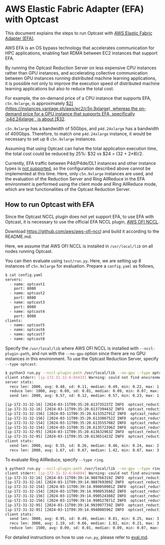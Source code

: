 # AWS Elastic Fabric Adapter (EFA) with Optcast

This document explains the steps to run Optcast with [AWS Elastic Fabric Adapter (EFA)](https://docs.aws.amazon.com/AWSEC2/latest/UserGuide/efa.html).

AWS EFA is an OS bypass technology that accelerates communication for HPC applications, enabling fast RDMA between EC2 instances that support EFA.

By running the Optcast Reduction Server on less expensive CPU instances rather than GPU instances, and accelerating collective communication between GPU instances running distributed machine learning applications, it is possible not only to improve the execution speed of distributed machine learning applications but also to reduce the total cost.

For example, the on-demand price of a CPU instance that supports EFA, `c5n.9xlarge`, is approximately [$2](https://instances.vantage.sh/aws/ec2/c5n.9xlarge), whereas the on-demand price for a GPU instance that supports EFA, specifically `p4d.24xlarge`, is about [$32](https://instances.vantage.sh/aws/ec2/p4d.24xlarge).

`c5n.9xlarge` has a bandwidth of 50Gbps, and `p4d.24xlarge` has a bandwidth of 400Gbps. Therefore, to match one `p4d.24xlarge` instance, it would be necessary to set up 8 `c5n.9xlarge` instances.

Assuming that using Optcast can halve the total application execution time, the total cost could be reduced by 25%: $32 vs $24 = (32 + 2*8)/2.

Currently, EFA traffic between P4d/P4de/DL1 instances and other instance types is [not supported](https://docs.aws.amazon.com/AWSEC2/latest/UserGuide/efa.html#efa-limits), so the configuration described above cannot be implemented at this time. Here, only `c5n.9xlarge` instances are used, and the evaluation of the Reduction Server and Ring AllReduce in the EFA environment is performed using the client mode and Ring AllReduce mode, which are test functionalities of the Optcast Reduction Server.

## How to run Optcast with EFA

Since the Optcast NCCL plugin does not yet support EFA, to use EFA with Optcast, it is necessary to use the official EFA NCCL plugin, [AWS OFI NCCL](https://github.com/aws/aws-ofi-nccl).

Download https://github.com/aws/aws-ofi-nccl and build it according to the README.md.

Here, we assume that AWS OFI NCCL is installed in `/usr/local/lib` on all nodes running Optcast.

You can then evaluate using `test/run.py`. Here, we are setting up 8 instances of `c5n.9xlarge` for evaluation. Prepare a `config.yaml` as follows,

```bash
$ cat config.yaml
servers:
  - name: optcast1
    port: 8080
  - name: optcast2
    port: 8080
  - name: optcast3
    port: 8080
  - name: optcast4
    port: 8080
clients:
  - name: optcast5
  - name: optcast6
  - name: optcast7
  - name: optcast8
``` 

Specify the `/usr/local/lib` where AWS OFI NCCL is installed with `--nccl-plugin-path`, and run with the `--no-gpu` option since there are no GPU instances in this environment. To use the Optcast Reduction Server, specify `--type optcast`.

```bash
$ python3 run.py --nccl-plugin-path /usr/local/lib --no-gpu --type optcast
client stderr: [ip-172-31-32-6:84433] Warning: could not find environment variable "LD_LIBRARY_PATH"
server stats:
  recv len: 2000, avg: 0.48, sd: 0.11, median: 0.49, min: 0.22, max: 1.63
  reduce len: 1000, avg: 0.09, sd: 0.01, median: 0.09, min: 0.07, max: 0.13
  send len: 2000, avg: 0.57, sd: 0.12, median: 0.57, min: 0.23, max: 1.25

[ip-172-31-32-16] [2024-03-11T09:35:20.613735237Z INFO  optcast_reduction_server::utils] type: agg, nchannel: 1, nsplit: 4, nreq: 4, count: 131072, try_count: 1000 #
[ip-172-31-32-16] [2024-03-11T09:35:20.613739443Z INFO  optcast_reduction_server::utils] size: 2.00MB, bandwidth: 22.98Gbps #
[ip-172-31-32-156] [2024-03-11T09:35:20.613352791Z INFO  optcast_reduction_server::utils] type: agg, nchannel: 1, nsplit: 4, nreq: 4, count: 131072, try_count: 1000 #
[ip-172-31-32-156] [2024-03-11T09:35:20.613386752Z INFO  optcast_reduction_server::utils] size: 2.00MB, bandwidth: 20.97Gbps #
[ip-172-31-32-154] [2024-03-11T09:35:20.613555708Z INFO  optcast_reduction_server::utils] type: agg, nchannel: 1, nsplit: 4, nreq: 4, count: 131072, try_count: 1000 #
[ip-172-31-32-154] [2024-03-11T09:35:20.613572396Z INFO  optcast_reduction_server::utils] size: 2.00MB, bandwidth: 17.90Gbps #
[ip-172-31-32-95] [2024-03-11T09:35:20.613632963Z INFO  optcast_reduction_server::utils] type: agg, nchannel: 1, nsplit: 4, nreq: 4, count: 131072, try_count: 1000 #
[ip-172-31-32-95] [2024-03-11T09:35:20.613651423Z INFO  optcast_reduction_server::utils] size: 2.00MB, bandwidth: 19.31Gbps #
client stats:
  send len: 2000, avg: 0.55, sd: 0.26, median: 0.46, min: 0.24, max: 2.18
  recv len: 2000, avg: 1.67, sd: 0.67, median: 1.42, min: 0.67, max: 3.37
```

To evaluate Ring AllReduce, specify `--type ring`.

```bash
$ python3 run.py --nccl-plugin-path /usr/local/lib --no-gpu --type ring
client stderr: [ip-172-31-32-6:84894] Warning: could not find environment variable "LD_LIBRARY_PATH"
[ip-172-31-32-16] [2024-03-11T09:39:14.988766319Z INFO  optcast_reduction_server::utils] type: ring, nchannel: 1, nsplit: 2, nreq: 4, nrank: 4, reduce_ths: 2, count: 131072, try_count: 1000 #
[ip-172-31-32-16] [2024-03-11T09:39:14.988769309Z INFO  optcast_reduction_server::utils] size: 2.00MB, bandwidth: 12.25Gbps #
[ip-172-31-32-154] [2024-03-11T09:39:14.990050901Z INFO  optcast_reduction_server::utils] type: ring, nchannel: 1, nsplit: 2, nreq: 4, nrank: 4, reduce_ths: 2, count: 131072, try_count: 1000 #
[ip-172-31-32-154] [2024-03-11T09:39:14.990053586Z INFO  optcast_reduction_server::utils] size: 2.00MB, bandwidth: 12.34Gbps #
[ip-172-31-32-156] [2024-03-11T09:39:14.990524388Z INFO  optcast_reduction_server::utils] type: ring, nchannel: 1, nsplit: 2, nreq: 4, nrank: 4, reduce_ths: 2, count: 131072, try_count: 1000 #
[ip-172-31-32-156] [2024-03-11T09:39:14.990527071Z INFO  optcast_reduction_server::utils] size: 2.00MB, bandwidth: 12.13Gbps #
[ip-172-31-32-95] [2024-03-11T09:39:14.993997739Z INFO  optcast_reduction_server::utils] type: ring, nchannel: 1, nsplit: 2, nreq: 4, nrank: 4, reduce_ths: 2, count: 131072, try_count: 1000 #
[ip-172-31-32-95] [2024-03-11T09:39:14.994000596Z INFO  optcast_reduction_server::utils] size: 2.00MB, bandwidth: 12.19Gbps #
client stats:
  send len: 3000, avg: 0.95, sd: 0.49, median: 0.81, min: 0.25, max: 3.06
  recv len: 3000, avg: 1.19, sd: 0.66, median: 1.02, min: 0.21, max: 3.86
  reduce len: 1500, avg: 0.09, sd: 0.01, median: 0.09, min: 0.07, max: 0.14
```

For detailed instructions on how to use `run.py`, please refer to [eval.md](./eval.md).
